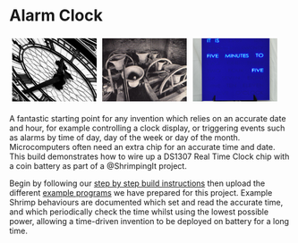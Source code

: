 # Alarm Clock

<section>
<img src="theme/8180682507_8b5d19ae14_o_credit_antonio_thomas.jpg" style="margin:1%;width:30%"/><img src="theme/bells_credit_malcolmguite.jpg" style="margin:1%;width:30%"/><img src="theme/1_CobaltClock_credit_dougsclocks.jpg" style="margin:1%;width:30%"/>
</section>

A fantastic starting point for any invention which relies on an accurate date and hour, for example controlling a clock display, or triggering events such as alarms by time of day, day of the week or day of the month. Microcomputers often need an extra chip for an accurate time and date. This build demonstrates how to wire up a DS1307 Real Time Clock chip with a coin battery as part of a @ShrimpingIt project.

Begin by following our [step by step build instructions](build.html) then upload the different [example programs](program.html) we have prepared for this project. Example Shrimp behaviours are documented which set and read the accurate time, and which periodically check the time whilst using the lowest possible power, allowing a time-driven invention to be deployed on battery for a long time.